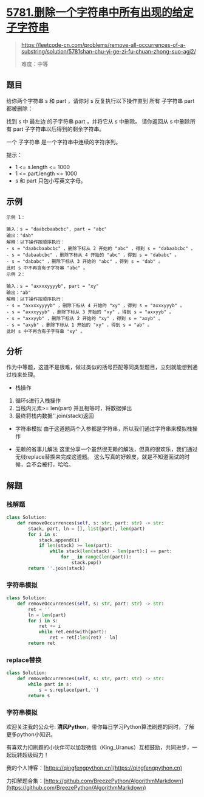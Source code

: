 # [5781.删除一个字符串中所有出现的给定子字符串](https://leetcode-cn.com/problems/remove-all-occurrences-of-a-substring/solution/5781shan-chu-yi-ge-zi-fu-chuan-zhong-suo-agj2/)

> https://leetcode-cn.com/problems/remove-all-occurrences-of-a-substring/solution/5781shan-chu-yi-ge-zi-fu-chuan-zhong-suo-agj2/
>
> 难度：中等

## 题目

给你两个字符串 s 和 part ，请你对 s 反复执行以下操作直到 所有 子字符串 part 都被删除：

找到 s 中 最左边 的子字符串 part ，并将它从 s 中删除。 请你返回从 s 中删除所有 part 子字符串以后得到的剩余字符串。

一个 子字符串 是一个字符串中连续的字符序列。

提示：

- 1 <= s.length <= 1000
- 1 <= part.length <= 1000
- s 和 part 只包小写英文字母。

## 示例

```
示例 1：

输入：s = "daabcbaabcbc", part = "abc"
输出："dab"
解释：以下操作按顺序执行：
- s = "daabcbaabcbc" ，删除下标从 2 开始的 "abc" ，得到 s = "dabaabcbc" 。
- s = "dabaabcbc" ，删除下标从 4 开始的 "abc" ，得到 s = "dababc" 。
- s = "dababc" ，删除下标从 3 开始的 "abc" ，得到 s = "dab" 。
此时 s 中不再含有子字符串 "abc" 。
示例 2：

输入：s = "axxxxyyyyb", part = "xy"
输出："ab"
解释：以下操作按顺序执行：
- s = "axxxxyyyyb" ，删除下标从 4 开始的 "xy" ，得到 s = "axxxyyyb" 。
- s = "axxxyyyb" ，删除下标从 3 开始的 "xy" ，得到 s = "axxyyb" 。
- s = "axxyyb" ，删除下标从 2 开始的 "xy" ，得到 s = "axyb" 。
- s = "axyb" ，删除下标从 1 开始的 "xy" ，得到 s = "ab" 。
此时 s 中不再含有子字符串 "xy" 。
```

## 分析
作为中等题，这道不是很难，做过类似的括号匹配等同类型题目，立刻就能想到通过栈来处理。
-  栈操作
1. 循环s进行入栈操作
2. 当栈内元素>= len(part) 并且相等时，将数据弹出
3. 最终将栈内数据''.join(stack)返回

- 字符串模拟
由于这道题两个入参都是字符串，所以我们通过字符串来模拟栈操作

- 无赖的省事儿解法
这里分享一个虽然很无赖的解法，但真的很欢乐，我们通过无线replace替换来完成这道题。
这么写真的好赖皮，就是不知道面试的时候，会不会被打，哈哈。

## 解题
### 栈解题
```python
class Solution:
    def removeOccurrences(self, s: str, part: str) -> str:
        stack, part, ln = [], list(part), len(part)
        for i in s:
            stack.append(i)
            if len(stack) >= len(part):
                while stack[len(stack) - len(part):] == part:
                    for _ in range(len(part)):
                        stack.pop()
        return ''.join(stack)
```
### 字符串模拟
```python
class Solution:
    def removeOccurrences(self, s: str, part: str) -> str:
        ret = ''
        ln = len(part)
        for i in s:
            ret += i
            while ret.endswith(part):
                ret = ret[:len(ret) - ln]
        return ret
```

### replace替换
```python
class Solution:
    def removeOccurrences(self, s: str, part: str) -> str:
        while part in s:
            s = s.replace(part,'')
        return s
```

### 字符串模拟

欢迎关注我的公众号: **清风Python**，带你每日学习Python算法刷题的同时，了解更多python小知识。

有喜欢力扣刷题的小伙伴可以加我微信（King_Uranus）互相鼓励，共同进步，一起玩转超级码力！

我的个人博客：[https://qingfengpython.cn](https://qingfengpython.cn)

力扣解题合集：[https://github.com/BreezePython/AlgorithmMarkdown](https://github.com/BreezePython/AlgorithmMarkdown)